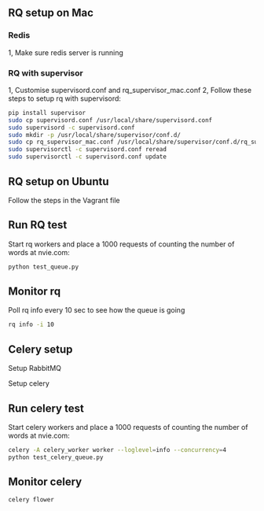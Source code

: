 ## RQ setup on Mac

### Redis

1, Make sure redis server is running

### RQ with supervisor

1, Customise supervisord.conf and rq_supervisor_mac.conf
2, Follow these steps to setup rq with supervisord:
```bash
pip install supervisor
sudo cp supervisord.conf /usr/local/share/supervisord.conf
sudo supervisord -c supervisord.conf
sudo mkdir -p /usr/local/share/supervisor/conf.d/
sudo cp rq_supervisor_mac.conf /usr/local/share/supervisor/conf.d/rq_supervisor.conf
sudo supervisorctl -c supervisord.conf reread
sudo supervisorctl -c supervisord.conf update
```

## RQ setup on Ubuntu

Follow the steps in the Vagrant file

## Run RQ test

Start rq workers and place a 1000 requests of counting the number of words at nvie.com:

```bash
python test_queue.py
```

## Monitor rq

Poll rq info every 10 sec to see how the queue is going
```bash
rq info -i 10
```

## Celery setup

Setup RabbitMQ

Setup celery

## Run celery test

Start celery workers and place a 1000 requests of counting the number of words at nvie.com:

```bash
celery -A celery_worker worker --loglevel=info --concurrency=4
python test_celery_queue.py
```

## Monitor celery

```bash
celery flower
```
